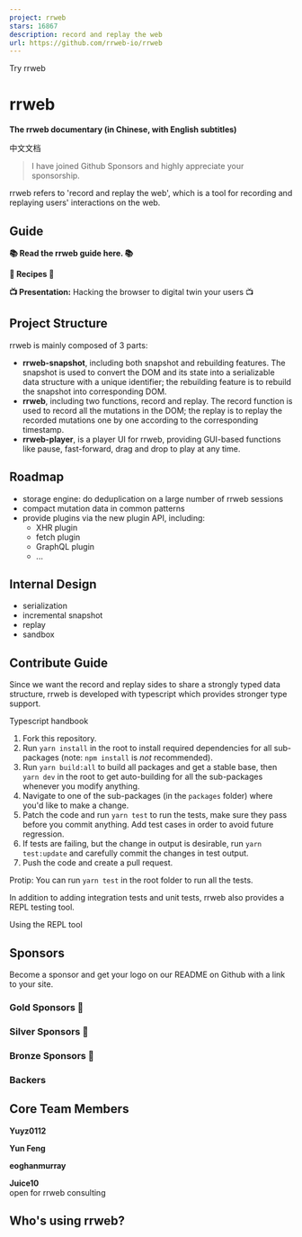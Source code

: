 ```yaml
---
project: rrweb
stars: 16867
description: record and replay the web
url: https://github.com/rrweb-io/rrweb
---
```


Try rrweb

rrweb
=====

**The rrweb documentary (in Chinese, with English subtitles)**

中文文档

> I have joined Github Sponsors and highly appreciate your sponsorship.

rrweb refers to 'record and replay the web', which is a tool for recording and replaying users' interactions on the web.

Guide
-----

**📚 Read the rrweb guide here. 📚**

**🍳 Recipes 🍳**

**📺 Presentation:** Hacking the browser to digital twin your users 📺

Project Structure
-----------------

rrweb is mainly composed of 3 parts:

-   **rrweb-snapshot**, including both snapshot and rebuilding features. The snapshot is used to convert the DOM and its state into a serializable data structure with a unique identifier; the rebuilding feature is to rebuild the snapshot into corresponding DOM.
-   **rrweb**, including two functions, record and replay. The record function is used to record all the mutations in the DOM; the replay is to replay the recorded mutations one by one according to the corresponding timestamp.
-   **rrweb-player**, is a player UI for rrweb, providing GUI-based functions like pause, fast-forward, drag and drop to play at any time.

Roadmap
-------

-   storage engine: do deduplication on a large number of rrweb sessions
-   compact mutation data in common patterns
-   provide plugins via the new plugin API, including:
    -   XHR plugin
    -   fetch plugin
    -   GraphQL plugin
    -   ...

Internal Design
---------------

-   serialization
-   incremental snapshot
-   replay
-   sandbox

Contribute Guide
----------------

Since we want the record and replay sides to share a strongly typed data structure, rrweb is developed with typescript which provides stronger type support.

Typescript handbook

1.  Fork this repository.
2.  Run `yarn install` in the root to install required dependencies for all sub-packages (note: `npm install` is _not_ recommended).
3.  Run `yarn build:all` to build all packages and get a stable base, then `yarn dev` in the root to get auto-building for all the sub-packages whenever you modify anything.
4.  Navigate to one of the sub-packages (in the `packages` folder) where you'd like to make a change.
5.  Patch the code and run `yarn test` to run the tests, make sure they pass before you commit anything. Add test cases in order to avoid future regression.
6.  If tests are failing, but the change in output is desirable, run `yarn test:update` and carefully commit the changes in test output.
7.  Push the code and create a pull request.

Protip: You can run `yarn test` in the root folder to run all the tests.

In addition to adding integration tests and unit tests, rrweb also provides a REPL testing tool.

Using the REPL tool

Sponsors
--------

Become a sponsor and get your logo on our README on Github with a link to your site.

### Gold Sponsors 🥇

### Silver Sponsors 🥈

### Bronze Sponsors 🥉

### Backers

Core Team Members
-----------------

  
**Yuyz0112**  
  

  
**Yun Feng**  
  

  
**eoghanmurray**  
  

  
**Juice10**  
open for rrweb consulting

Who's using rrweb?
------------------

